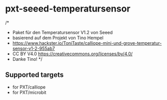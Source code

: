 # pxt-seeed-temperatursensor

/*
* Paket für den Temperatursensor V1.2 von Seeed
* basierend auf dem Projekt von Tino Hempel
* https://www.hackster.io/ToniTaste/calliope-mini-und-grove-temperatur-sensor-v1-2-955ab7
* CC BY V4.0 https://creativecommons.org/licenses/by/4.0/
* Danke Tino!
*/

## Supported targets

* for PXT/calliope
* for PXT/microbit
